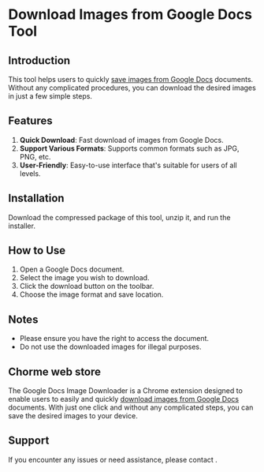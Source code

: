 # Download Images from Google Docs Tool

## Introduction

This tool helps users to quickly [save images from Google Docs](https://zeus-apps.com) documents. Without any complicated procedures, you can download the desired images in just a few simple steps.

## Features

1. **Quick Download**: Fast download of images from Google Docs.
2. **Support Various Formats**: Supports common formats such as JPG, PNG, etc.
3. **User-Friendly**: Easy-to-use interface that's suitable for users of all levels.

## Installation

Download the compressed package of this tool, unzip it, and run the installer.

## How to Use

1. Open a Google Docs document.
2. Select the image you wish to download.
3. Click the download button on the toolbar.
4. Choose the image format and save location.

## Notes

-   Please ensure you have the right to access the document.
-   Do not use the downloaded images for illegal purposes.

## Chorme web store

The Google Docs Image Downloader is a Chrome extension designed to enable users to easily and quickly [download images from Google Docs](https://chrome.google.com/webstore/detail/download-save-images-from/dimcpmdmlbolakiebpoopiomopgabdga) documents. With just one click and without any complicated steps, you can save the desired images to your device.

## Support

If you encounter any issues or need assistance, please contact .
